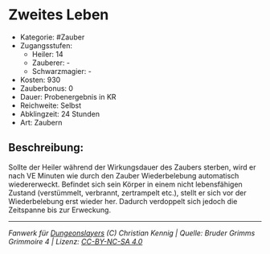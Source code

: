 # Zweites Leben

- Kategorie: #Zauber
- Zugangsstufen:
  - Heiler: 14
  - Zauberer: -
  - Schwarzmagier: -
- Kosten: 930
- Zauberbonus: 0
- Dauer: Probenergebnis in KR
- Reichweite: Selbst
- Abklingzeit: 24 Stunden
- Art: Zaubern

## Beschreibung:

Sollte der Heiler während der Wirkungsdauer des Zaubers sterben, wird er nach VE Minuten wie durch den Zauber Wiederbelebung automatisch wiedererweckt. Befindet sich sein Körper in einem nicht lebensfähigen Zustand (verstümmelt, verbrannt, zertrampelt etc.), stellt er sich vor der Wiederbelebung erst wieder her. Dadurch verdoppelt sich jedoch die Zeitspanne bis zur Erweckung.

---

_Fanwerk für [Dungeonslayers](https://www.dungeonslayers.net/) (C) Christian Kennig | Quelle: Bruder Grimms Grimmoire 4 | Lizenz: [CC-BY-NC-SA 4.0](https://creativecommons.org/licenses/by-nc-sa/4.0/deed.de)_

